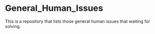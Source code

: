 # General_Human_Issues
This is a repository that lists those general human issues that waiting for solving.
